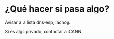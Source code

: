 # ¿Qué hacer si pasa algo?

Avisar a la lista dns-esp, lacnog.

Si es algo privado, contactar a ICANN.

